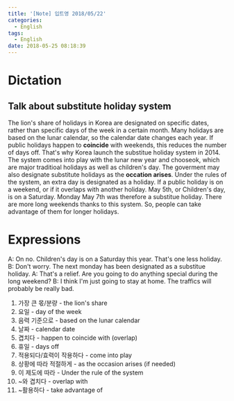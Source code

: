 ```yaml
---
title: '[Note] 입트영 2018/05/22'
categories:
  - English
tags:
  - English
date: 2018-05-25 08:18:39
---
```


# Dictation
## Talk about substitute holiday system
The lion's share of holidays in Korea are designated on specific dates, rather than specific days of the week in a certain month. Many holidays are based on the lunar calendar, so the calendar date changes each year. If public holidays happen to **coincide** with weekends, this reduces the number of days off. That's why Korea launch the substitue holiday system in 2014. The system comes into play with the lunar new year and chooseok, which are major traditioal holidays as well as children's day. The goverment may also designate substitute holidays as the **occation arises**. Under the rules of the system, an extra day is designated as a holiday. If a public holiday is on a weekend, or if it overlaps with another holiday. May 5th, or Children's day, is on a Saturday. Monday May 7th was therefore a substitue holiday. There are more long weekends thanks to this system. So, people can take advantage of them for longer holidays.

# Expressions
A: On no. Children's day is on a Saturday this year. That's one less holiday.
B: Don't worry. The next monday has been designated as a substitue holiday.
A: That's a relief. Are you going to do anything special during the long weekend?
B: I think I'm just going to stay at home. The traffics will probably be really bad. 

1. 가장 큰 몫/분량 - the lion's share
2. 요일 - day of the week
3. 음력 기준으로 - based on the lunar calendar
4. 날짜 - calendar date
5. 겹치다 - happen to coincide with (overlap)
6. 휴일 - days off
7. 적용되다/효력이 작용하다 - come into play
8. 상황에 따라 적절하게 - as the occasion arises (if needed)
9. 이 제도에 따라 - Under the rule of the system
10. ~와 겹치다 - overlap with
11. ~활용하다 - take advantage of